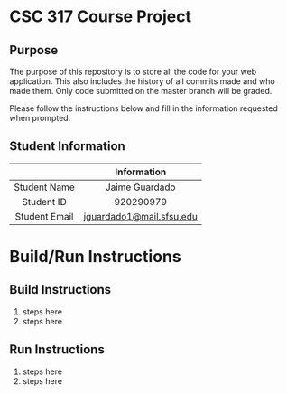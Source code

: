 # CSC 317 Course Project

## Purpose

The purpose of this repository is to store all the code for your web application. This also includes the history of all commits made and who made them. Only code submitted on the master branch will be graded.

Please follow the instructions below and fill in the information requested when prompted.

## Student Information

|               | Information   |
|:-------------:|:-------------:|
| Student Name  | Jaime Guardado     |
| Student ID    | 920290979       |
| Student Email | jguardado1@mail.sfsu.edu    |



# Build/Run Instructions

## Build Instructions
1. steps here
2. steps here

## Run Instructions
1. steps here
2. steps here 
